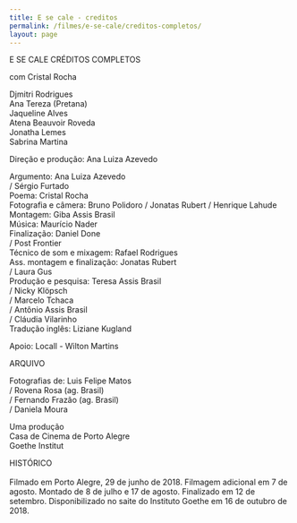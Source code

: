 ```yaml
---
title: E se cale - creditos
permalink: /filmes/e-se-cale/creditos-completos/
layout: page
---
```

E SE CALE
CRÉDITOS COMPLETOS

com
Cristal Rocha

Djmitri Rodrigues\
Ana Tereza (Pretana)\
Jaqueline Alves\
Atena Beauvoir Roveda\
Jonatha Lemes\
Sabrina Martina

Direção e produção: Ana Luiza Azevedo

Argumento: Ana Luiza Azevedo\
/ Sérgio Furtado\
Poema: Cristal Rocha\
Fotografia e câmera: Bruno Polidoro
/ Jonatas Rubert
/ Henrique Lahude\
Montagem: Giba Assis Brasil\
Música: Maurício Nader\
Finalização: Daniel Done\
/ Post Frontier\
Técnico de som e mixagem: Rafael Rodrigues\
Ass. montagem e finalização: Jonatas Rubert\
/ Laura Gus\
Produção e pesquisa: Teresa Assis Brasil\
/ Nicky Klöpsch\
/ Marcelo Tchaca\
/ Antônio Assis Brasil\
/ Cláudia Vilarinho\
Tradução inglês: Liziane Kugland

Apoio: Locall - Wilton Martins

ARQUIVO

Fotografias de: Luis Felipe Matos\
/ Rovena Rosa (ag. Brasil)\
/ Fernando Frazão (ag. Brasil)\
/ Daniela Moura 

Uma produção\
Casa de Cinema de Porto Alegre\
Goethe Institut

HISTÓRICO\
\
Filmado em Porto Alegre, 29 de junho de 2018. Filmagem adicional em 7 de agosto. Montado de 8 de julho e 17 de agosto. Finalizado em 12 de setembro. Disponibilizado no saite do Instituto Goethe em 16 de outubro de 2018.